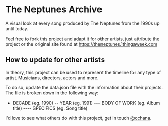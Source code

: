 # The Neptunes Archive

A visual look at every song produced by The Neptunes from the 1990s up until today.

Feel free to fork this project and adapt it for other artists, just attribute the project or the original site found at https://theneptunes.1thingaweek.com

## How to update for other artists

In theory, this project can be used to represent the timeline for any type of artist. Musicians, directors, actors and more.

To do so, update the data.json file with the information about their projects. The file is broken down in the following way:

- DECADE (eg. 1990)
-- YEAR (eg. 1991)
--- BODY OF WORK (eg. Album title)
---- SPECIFICS (eg. Song title)

I'd love to see what others do with this project, get in touch [@cchana](https://twitter.com/cchana).
